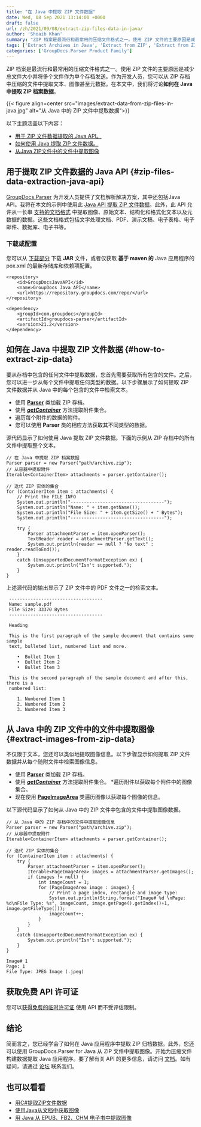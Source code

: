 ```yaml
---
title: "在 Java 中提取 ZIP 文件数据"
date: Wed, 08 Sep 2021 13:14:00 +0000
draft: false
url: /zh/2021/09/08/extract-zip-files-data-in-java/
author: 'Shoaib Khan'
summary: "ZIP 档案是最流行和最常用的压缩文件格式之一。使用 ZIP 文件的主要原因是减少总文件大小并将多个文件作为单个存档发送。作为开发人员，您可以从 ZIP 存档中压缩的文件中提取文本、图像甚至元数据。在本文中，我们将讨论**如何在 Java 中提取 ZIP 档案数据**。"
tags: ['Extract Archives in Java', 'Extract from ZIP', 'Extract from ZIP in Java', 'unzip data in Java']
categories: ['GroupDocs.Parser Product Family']
---
```


ZIP 档案是最流行和最常用的压缩文件格式之一。使用 ZIP 文件的主要原因是减少总文件大小并将多个文件作为单个存档发送。作为开发人员，您可以从 ZIP 存档中压缩的文件中提取文本、图像甚至元数据。在本文中，我们将讨论**如何在 Java 中提取 ZIP 档案数据**。



{{< figure align=center src="images/extract-data-from-zip-files-in-java.jpg" alt="从 Java 中的 ZIP 文件中提取数据">}}


以下主题涵盖以下内容：

* [用于 ZIP 文件数据提取的 Java API。][1]
* [如何使用 Java 提取 ZIP 文件数据。][2]
* [从Java ZIP文件中的文件中提取图像][3]

## 用于提取 ZIP 文件数据的 Java API {#zip-files-data-extraction-java-api}

[GroupDocs.Parser][4] 为开发人员提供了文档解析解决方案，其中还包括Java API。我将在本文的示例中使用此 [Java API 提取 ZIP 文件数据][5]。此外，此 API 允许从一长串 [支持的文档格式][6] 中提取图像、原始文本、结构化和格式化文本以及元数据的数据。这些文档格式包括文字处理文档、PDF、演示文稿、电子表格、电子邮件、数据库、电子书等。

### 下载或配置

您可以从 [下载部分][7] 下载 **JAR** 文件，或者仅获取 **基于 maven 的** Java 应用程序的 pox.xml 的最新存储库和依赖项配置。

```
<repository>
	<id>GroupDocsJavaAPI</id>
	<name>GroupDocs Java API</name>
	<url>https://repository.groupdocs.com/repo/</url>
</repository>
```
```
<dependency>
	<groupId>com.groupdocs</groupId>
	<artifactId>groupdocs-parser</artifactId>
	<version>21.2</version> 
</dependency>
```

## 如何在 Java 中提取 ZIP 文件数据 {#how-to-extract-zip-data}

要从存档中包含的任何文件中提取数据，您首先需要获取所有包含的文件。之后，您可以进一步从每个文件中提取任何类型的数据。以下步骤展示了如何提取 ZIP 文件数据并从 Java 中的每个包含的文件中检索文本。

* 使用 **[Parser][8]** 类加载 ZIP 存档。
* 使用 **_[getContainer][9]_** 方法提取附件集合。
* 遍历每个附件的数据的附件。
* 您可以使用 **Parser** 类的相应方法获取其不同类型的数据。

源代码显示了如何使用 Java 提取 ZIP 文件数据。下面的示例从 ZIP 存档中的所有文件中提取整个文本。

```
// 在 Java 中提取 ZIP 档案数据
Parser parser = new Parser("path/archive.zip");
// 从容器中提取附件
Iterable<ContainerItem> attachments = parser.getContainer();

// 迭代 ZIP 实体的集合
for (ContainerItem item : attachments) {
    // Print the FILE INFO
    System.out.println("-----------------------------------");
    System.out.println("Name: " + item.getName());
    System.out.println("File Size: " + item.getSize() + " Bytes");
    System.out.println("-----------------------------------");

    try {
        Parser attachmentParser = item.openParser();
        TextReader reader = attachmentParser.getText();
        System.out.println(reader == null ? "No text" : reader.readToEnd());
    } 
    catch (UnsupportedDocumentFormatException ex) {
        System.out.println("Isn't supported.");
    }
}
```

上述源代码的输出显示了 ZIP 文件中的 PDF 文件之一的检索文本。

```
 -----------------------------------
 Name: sample.pdf
 File Size: 33370 Bytes
 -----------------------------------

 Heading

 This is the first paragraph of the sample document that contains some sample
 text, bulleted list, numbered list and more.

    •  Bullet Item 1
    •  Bullet Item 2
    •  Bullet Item 3
 
 This is the second paragraph of the sample document and after this, there is a
 numbered list: 

    1. Numbered Item 1
    2. Numbered Item 2
    3. Numbered Item 3 
```

## 从 Java 中的 ZIP 文件中的文件中提取图像 {#extract-images-from-zip-data}

不仅限于文本，您还可以类似地提取图像信息。以下步骤显示如何提取 ZIP 文件数据并从每个随附文件中检索图像信息。

* 使用 **[Parser][10]** 类加载 ZIP 存档。
* 使用 **_[getContainer][11]_** 方法提取附件集合。
*遍历附件以获取每个附件中的图像集合。
* 现在使用 **[PageImageArea][12]** 类遍历图像以获取每个图像的信息。

以下源代码显示了如何从 Java 中的 ZIP 文件中包含的文件中提取图像数据。

```
// 从 Java 中的 ZIP 存档中的文件中提取图像信息
Parser parser = new Parser("path/archive.zip");
// 从容器中提取附件
Iterable<ContainerItem> attachments = parser.getContainer();

// 迭代 ZIP 实体的集合
for (ContainerItem item : attachments) {
    try {
        Parser attachmentParser = item.openParser();
        Iterable<PageImageArea> images = attachmentParser.getImages();
        if (images != null) {
            int imageCount = 1;
            for (PageImageArea image : images) {
                // Print a page index, rectangle and image type:
                System.out.println(String.format("Image# %d \nPage: %d\nFile Type: %s", imageCount, image.getPage().getIndex()+1, image.getFileType()));
                imageCount++;
            }
        }
    } 
    catch (UnsupportedDocumentFormatException ex) {
        System.out.println("Isn't supported.");
    }
}
```

```
Image# 1 
Page: 1
File Type: JPEG Image (.jpeg) 
```

## 获取免费 API 许可证

您可以[获得免费的临时许可证][13] 使用 API 而不受评估限制。

## 结论

简而言之，您已经学会了如何在 Java 应用程序中提取 ZIP 归档数据。此外，您还可以使用 GroupDocs.Parser for Java 从 ZIP 文件中提取图像。开始为压缩文件构建数据提取 Java 应用程序。要了解有关 API 的更多信息，请访问 [文档][14]。如有疑问，请通过 [论坛][15] 联系我们。

## 也可以看看

* [用C#提取ZIP文件数据][16]
* [使用Java从文档中获取图像][17]
* [用 Java 从 EPUB、FB2、CHM 电子书中提取图像][18]







[1]: #zip-files-data-extraction-java-api
[2]: #how-to-extract-zip-data
[3]: #extract-images-from-zip-data
[4]: https://products.groupdocs.com/parser/
[5]: https://products.groupdocs.com/parser/java/
[6]: https://docs.groupdocs.com/parser/java/supported-document-formats/
[7]: https://downloads.groupdocs.com/parser
[8]: https://apireference.groupdocs.com/parser/java/com.groupdocs.parser/Parser
[9]: https://apireference.groupdocs.com/parser/java/com.groupdocs.parser/Parser#getContainer()
[10]: https://apireference.groupdocs.com/parser/java/com.groupdocs.parser/Parser
[11]: https://apireference.groupdocs.com/parser/java/com.groupdocs.parser/Parser#getContainer()
[12]: https://apireference.groupdocs.com/parser/java/com.groupdocs.parser.data/PageImageArea
[13]: https://purchase.groupdocs.com/temporary-license
[14]: https://docs.groupdocs.com/parser/
[15]: https://forum.groupdocs.com/
[16]: https://blog.groupdocs.com/2021/08/25/extract-zip-files-data-in-csharp/
[17]: https://blog.groupdocs.com/2020/10/27/extract-images-from-pdf-word-excel-ppt-using-java/
[18]: https://blog.groupdocs.com/2021/03/15/extract-images-from-ebooks-in-java/


